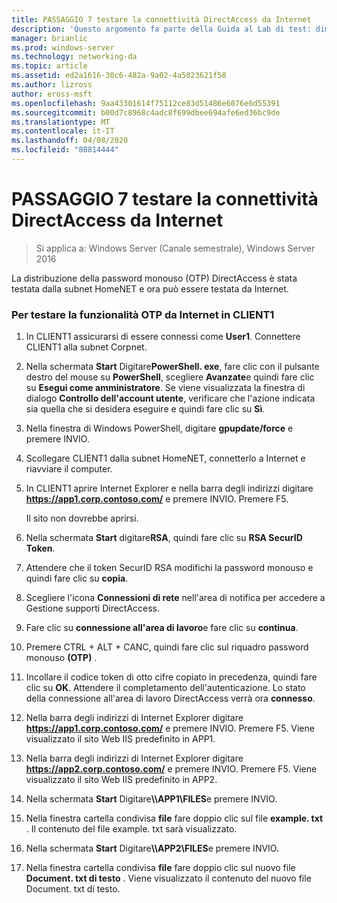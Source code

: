 ```yaml
---
title: PASSAGGIO 7 testare la connettività DirectAccess da Internet
description: 'Questo argomento fa parte della Guida al Lab di test: dimostrazione di DirectAccess con autenticazione OTP e RSA SecurID per Windows Server 2016'
manager: brianlic
ms.prod: windows-server
ms.technology: networking-da
ms.topic: article
ms.assetid: ed2a1616-30c6-482a-9a02-4a5023621f58
ms.author: lizross
author: eross-msft
ms.openlocfilehash: 9aa43301614f75112ce83d51486e6076e6d55391
ms.sourcegitcommit: b00d7c8968c4adc8f699dbee694afe6ed36bc9de
ms.translationtype: MT
ms.contentlocale: it-IT
ms.lasthandoff: 04/08/2020
ms.locfileid: "80814444"
---
```

# <a name="step-7-test-directaccess-connectivity-from-the-internet"></a>PASSAGGIO 7 testare la connettività DirectAccess da Internet

>Si applica a: Windows Server (Canale semestrale), Windows Server 2016

La distribuzione della password monouso (OTP) DirectAccess è stata testata dalla subnet HomeNET e ora può essere testata da Internet.  
  
### <a name="to-test-otp-functionality-from-the-internet-on-client1"></a>Per testare la funzionalità OTP da Internet in CLIENT1  
  
1. In CLIENT1 assicurarsi di essere connessi come **User1**. Connettere CLIENT1 alla subnet Corpnet.  
  
2. Nella schermata **Start** Digitare**PowerShell. exe**, fare clic con il pulsante destro del mouse su **PowerShell**, scegliere **Avanzate**e quindi fare clic su **Esegui come amministratore**. Se viene visualizzata la finestra di dialogo **Controllo dell'account utente**, verificare che l'azione indicata sia quella che si desidera eseguire e quindi fare clic su **Sì**.  
  
3. Nella finestra di Windows PowerShell, digitare **gpupdate/force** e premere INVIO.  
  
4. Scollegare CLIENT1 dalla subnet HomeNET, connetterlo a Internet e riavviare il computer.  
  
5. In CLIENT1 aprire Internet Explorer e nella barra degli indirizzi digitare **https://app1.corp.contoso.com/** e premere INVIO. Premere F5.  
  
   Il sito non dovrebbe aprirsi.  
  
6. Nella schermata **Start** digitare**RSA**, quindi fare clic su **RSA SecurID Token**.  
  
7. Attendere che il token SecurID RSA modifichi la password monouso e quindi fare clic su **copia**.  
  
8. Scegliere l'icona **Connessioni di rete** nell'area di notifica per accedere a Gestione supporti DirectAccess.  
  
9. Fare clic su **connessione all'area di lavoro**e fare clic su **continua**.  
  
10. Premere CTRL + ALT + CANC, quindi fare clic sul riquadro password monouso **(OTP)** .  
  
11. Incollare il codice token di otto cifre copiato in precedenza, quindi fare clic su **OK**. Attendere il completamento dell'autenticazione. Lo stato della connessione all'area di lavoro DirectAccess verrà ora **connesso**.  
  
12. Nella barra degli indirizzi di Internet Explorer digitare **https://app1.corp.contoso.com/** e premere INVIO. Premere F5. Viene visualizzato il sito Web IIS predefinito in APP1.  
  
13. Nella barra degli indirizzi di Internet Explorer digitare **https://app2.corp.contoso.com/** e premere INVIO. Premere F5. Viene visualizzato il sito Web IIS predefinito in APP2.  
  
14. Nella schermata **Start** Digitare<strong>\\\APP1\FILES</strong>e premere INVIO.  
  
15. Nella finestra cartella condivisa **file** fare doppio clic sul file **example. txt** . Il contenuto del file example. txt sarà visualizzato.  
  
16. Nella schermata **Start** Digitare<strong>\\\APP2\FILES</strong>e premere INVIO.  
  
17. Nella finestra cartella condivisa **file** fare doppio clic sul nuovo file **Document. txt di testo** . Viene visualizzato il contenuto del nuovo file Document. txt di testo.  
  


